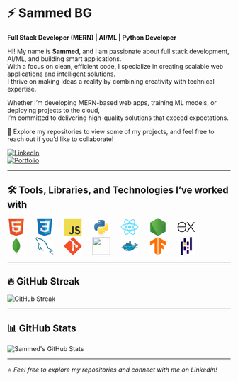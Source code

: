# ⚡ Sammed BG  

**Full Stack Developer (MERN) | AI/ML | Python Developer**  

Hi! My name is **Sammed**, and I am passionate about full stack development, AI/ML, and building smart applications.  
With a focus on clean, efficient code, I specialize in creating scalable web applications and intelligent solutions.  
I thrive on making ideas a reality by combining creativity with technical expertise.  

Whether I’m developing MERN-based web apps, training ML models, or deploying projects to the cloud,  
I’m committed to delivering high-quality solutions that exceed expectations.  

📌 Explore my repositories to view some of my projects, and feel free to reach out if you’d like to collaborate!  

[![LinkedIn](https://img.shields.io/badge/LinkedIn-0077B5?style=for-the-badge&logo=linkedin&logoColor=white)](https://www.linkedin.com/in/sammed-ghattad-4b7737310)  
[![Portfolio](https://img.shields.io/badge/Portfolio-FF5722?style=for-the-badge&logo=firefox&logoColor=white)](YOUR_PORTFOLIO_LINK)  

---

## 🛠️ Tools, Libraries, and Technologies I’ve worked with  

<p align="left">
  <img src="https://raw.githubusercontent.com/devicons/devicon/master/icons/html5/html5-original.svg" width="40" height="40" style="margin-right:20px;"/>
  <img src="https://raw.githubusercontent.com/devicons/devicon/master/icons/css3/css3-original.svg" width="40" height="40" style="margin-right:20px;"/>
  <img src="https://raw.githubusercontent.com/devicons/devicon/master/icons/javascript/javascript-original.svg" width="40" height="40" style="margin-right:20px;"/>
  <img src="https://raw.githubusercontent.com/devicons/devicon/master/icons/python/python-original.svg" width="40" height="40" style="margin-right:20px;"/>
  <img src="https://raw.githubusercontent.com/devicons/devicon/master/icons/react/react-original.svg" width="40" height="40" style="margin-right:20px;"/>
  <img src="https://raw.githubusercontent.com/devicons/devicon/master/icons/nodejs/nodejs-original.svg" width="40" height="40" style="margin-right:20px;"/>
  <img src="https://raw.githubusercontent.com/devicons/devicon/master/icons/express/express-original.svg" width="40" height="40" style="margin-right:20px;"/>
  <img src="https://raw.githubusercontent.com/devicons/devicon/master/icons/mongodb/mongodb-original.svg" width="40" height="40" style="margin-right:20px;"/>
  <img src="https://raw.githubusercontent.com/devicons/devicon/master/icons/mysql/mysql-original.svg" width="40" height="40" style="margin-right:20px;"/>
  <img src="https://raw.githubusercontent.com/devicons/devicon/master/icons/git/git-original.svg" width="40" height="40" style="margin-right:20px;"/>
  <img src="https://cdn.jsdelivr.net/gh/devicons/devicon/icons/amazonwebservices/amazonwebservices-original-wordmark.svg" width="40" height="40" style="margin-right:20px;"/>
  <img src="https://raw.githubusercontent.com/devicons/devicon/master/icons/docker/docker-original.svg" width="40" height="40" style="margin-right:20px;"/>
  <img src="https://raw.githubusercontent.com/devicons/devicon/master/icons/tensorflow/tensorflow-original.svg" width="40" height="40" style="margin-right:20px;"/>
  <img src="https://raw.githubusercontent.com/devicons/devicon/master/icons/pandas/pandas-original.svg" width="40" height="40" style="margin-right:20px;"/>
</p>  

---

## 🔥 GitHub Streak  

![GitHub Streak](https://github-readme-streak-stats.herokuapp.com/?user=SammedBG&theme=dark&hide_border=true)  

---

## 📊 GitHub Stats  

![Sammed's GitHub Stats](https://github-readme-stats.vercel.app/api?username=SammedBG&show_icons=true&theme=dark&hide_border=true)  

---
⭐️ *Feel free to explore my repositories and connect with me on LinkedIn!*  
